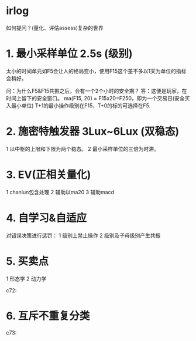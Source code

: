 # irlog

如何提问？(量化、评估assess)复杂的世界 

[](.doc/Molun.md)

[](~/bin/.m2doc/ircut.md)
[](~/fc/ircut.i)

# 1. 最小采样单位 2.5s (级别)

太小的时间单元如F5会让人的格局变小，使用F15这个差不多以1天为单位的指标会稍好。

问：为什么F5&F15共振之后，会有一个2个小时的安全期？
答：这便是玩家，在时间上留下的安全窗口。
    ma(F15, 20) = F15x20=F250，即为一个交易日(安全买入最小单位)
    T+1的最小操作级别在F15，T+0的标的可选择在F5.

# 2. 施密特触发器 3Lux~6Lux (双稳态)

1 以中枢的上限和下限为两个稳态。
2 最小采样单位的三倍为时滞。

# 3. EV(正相关量化)

1 chanlun包含处理
2 辅助以ma20
3 辅助macd

# 4. 自学习&自适应

对错误决策进行惩罚：
1 级别上禁止操作
2 级别及子母级别产生共振

# 5. 买卖点

1 形态学
2 动力学

c72:

# 6. 互斥不重复分类

c73:


